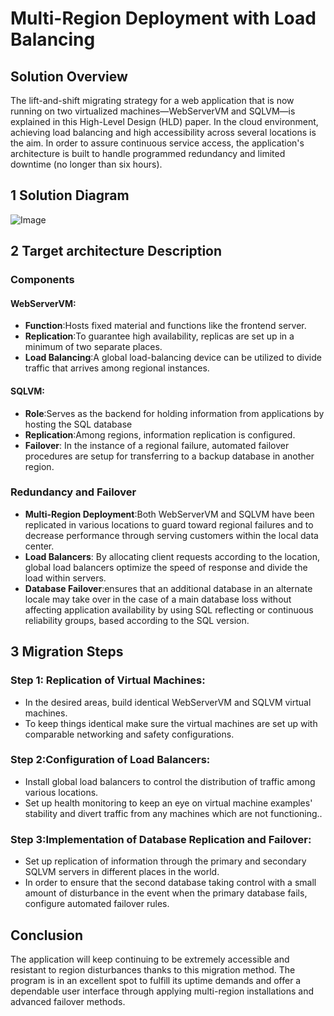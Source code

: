 
# Multi-Region Deployment with Load Balancing
## Solution Overview
The lift-and-shift migrating strategy for a web application that is now running on two virtualized machines—WebServerVM and SQLVM—is explained in this High-Level Design (HLD) paper. In the cloud environment, achieving load balancing and high accessibility across several locations is the aim. In order to assure continuous service access, the application's architecture is built to handle programmed redundancy and limited downtime (no longer than six hours).
## 1 Solution Diagram
![Image](https://github.com/user-attachments/assets/6542c92c-d165-4701-b83f-452f4ae55796)
## 2 Target architecture Description
### Components
#### WebServerVM:
- **Function**:Hosts fixed material and functions like the frontend server.
- **Replication**:To guarantee high availability, replicas are set up in a minimum of two separate places.
- **Load Balancing**:A global load-balancing device can be utilized to divide traffic that arrives among regional instances.

#### SQLVM:
- **Role**:Serves as the backend for holding information from applications by hosting the SQL database
- **Replication**:Among regions, information replication is configured.
- **Failover**: In the instance of a regional failure, automated failover procedures are setup for transferring to a backup database in another region.

### Redundancy and Failover

- **Multi-Region Deployment**:Both WebServerVM and SQLVM have been replicated in various locations to guard toward regional failures and to decrease performance through serving customers within the local data center.
- **Load Balancers**: By allocating client requests according to the location, global load balancers optimize the speed of response and divide the load within servers.
- **Database Failover**:ensures that an additional database in an alternate locale may take over in the case of a main database loss without affecting application availability by using SQL reflecting or continuous reliability groups, based according to the SQL version.


## 3 Migration Steps

### Step 1: Replication of Virtual Machines:
- In the desired areas, build identical WebServerVM and SQLVM virtual machines.
- To keep things identical make sure the virtual machines are set up with comparable networking and safety configurations.
### Step 2:Configuration of Load Balancers:
- Install global load balancers to control the distribution of traffic among various locations.
- Set up health monitoring to keep an eye on virtual machine examples' stability and divert traffic from any machines which are not functioning..
### Step 3:Implementation of Database Replication and Failover:
-  Set up replication of information through the primary and secondary SQLVM servers in different places in the world.
-  In order to ensure that the second database taking control with a small amount of disturbance in the event when the primary database fails, configure automated failover rules.
## Conclusion
The application will keep continuing to be extremely accessible and resistant to region disturbances thanks to this migration method. The program is in an excellent spot to fulfill its uptime demands and offer a dependable user interface through applying multi-region installations and advanced failover methods.

  
